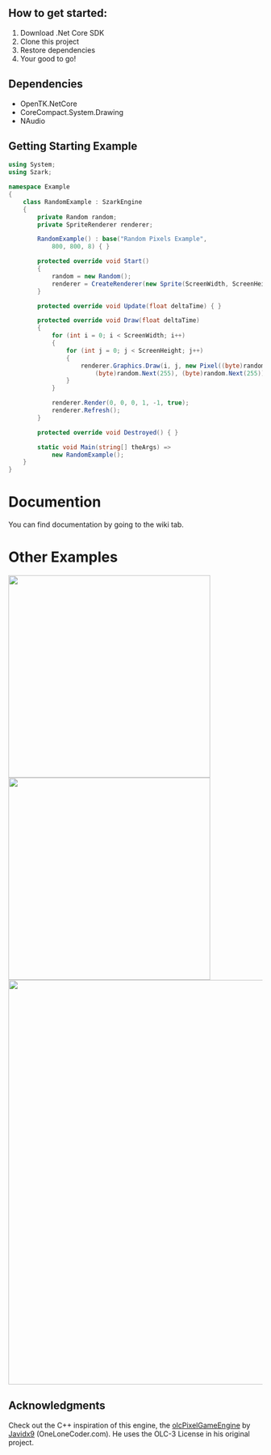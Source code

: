 ## How to get started:
1. Download .Net Core SDK 
2. Clone this project
3. Restore dependencies
4. Your good to go!

## Dependencies
* OpenTK.NetCore
* CoreCompact.System.Drawing
* NAudio

## Getting Starting Example
```c#
using System;
using Szark;

namespace Example
{
    class RandomExample : SzarkEngine
    {
        private Random random;
        private SpriteRenderer renderer;

        RandomExample() : base("Random Pixels Example", 
            800, 800, 8) { }

        protected override void Start()
        {
            random = new Random();
            renderer = CreateRenderer(new Sprite(ScreenWidth, ScreenHeight));
        }

        protected override void Update(float deltaTime) { }

        protected override void Draw(float deltaTime)
        {
            for (int i = 0; i < ScreenWidth; i++)
            {
                for (int j = 0; j < ScreenHeight; j++)
                {
                    renderer.Graphics.Draw(i, j, new Pixel((byte)random.Next(255),
                        (byte)random.Next(255), (byte)random.Next(255)));
                }
            }

            renderer.Render(0, 0, 0, 1, -1, true);
            renderer.Refresh();
        }

        protected override void Destroyed() { }

        static void Main(string[] theArgs) => 
            new RandomExample();
    }
}
```
  
# Documention
You can find documentation by going to the wiki tab.

# Other Examples
<img src="https://i.imgur.com/SPTGHfe.gif" width="400"><img src="https://i.imgur.com/sgPtLmT.gif" width="400">
<img src="https://i.imgur.com/MqgCckl.gif" width="800">

## Acknowledgments

Check out the C++ inspiration of this engine, the [olcPixelGameEngine](https://github.com/OneLoneCoder/olcPixelGameEngine) by [Javidx9](https://www.youtube.com/channel/UC-yuWVUplUJZvieEligKBkA) (OneLoneCoder.com). 
He uses the OLC-3 License in his original project.
